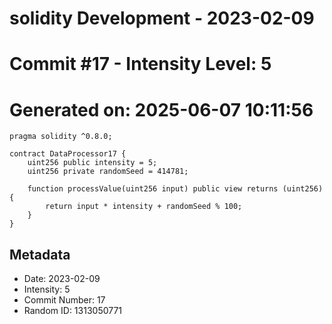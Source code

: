 ﻿# solidity Development - 2023-02-09
# Commit #17 - Intensity Level: 5
# Generated on: 2025-06-07 10:11:56
```solidity
pragma solidity ^0.8.0;

contract DataProcessor17 {
    uint256 public intensity = 5;
    uint256 private randomSeed = 414781;

    function processValue(uint256 input) public view returns (uint256) {
        return input * intensity + randomSeed % 100;
    }
}
```
## Metadata
- Date: 2023-02-09
- Intensity: 5
- Commit Number: 17
- Random ID: 1313050771

